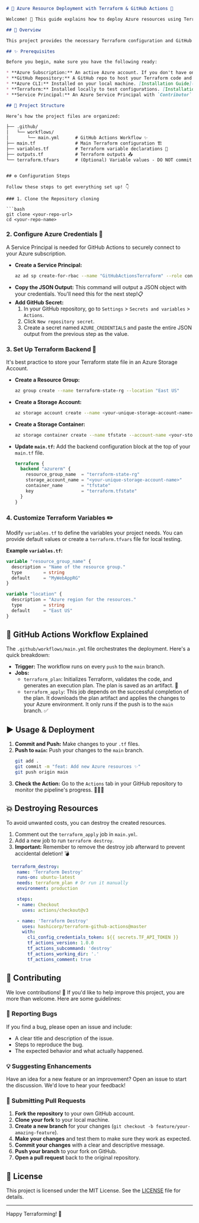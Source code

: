 ```markdown
# 🚀 Azure Resource Deployment with Terraform & GitHub Actions 🤖

Welcome! 🎉 This guide explains how to deploy Azure resources using Terraform, automated with a nifty GitHub Actions CI/CD pipeline. 🤩

## 📝 Overview

This project provides the necessary Terraform configuration and GitHub Actions workflow to automatically provision resources in Microsoft Azure. The pipeline triggers on pushes to the `main` branch, ensuring your infrastructure is always in sync with your code. ☁️💻

## ✨ Prerequisites

Before you begin, make sure you have the following ready:

* **Azure Subscription:** An active Azure account. If you don't have one, get a [free account](https://azure.microsoft.com/free/)! 🆓
* **GitHub Repository:** A GitHub repo to host your Terraform code and the workflow file. 📂
* **Azure CLI:** Installed on your local machine. [Installation Guide](https://docs.microsoft.com/cli/azure/install-azure-cli). 💻
* **Terraform:** Installed locally to test configurations. [Installation Guide](https://learn.hashicorp.com/tutorials/terraform/install-cli). 🛠️
* **Service Principal:** An Azure Service Principal with `Contributor` rights on your subscription. This allows GitHub Actions to authenticate with Azure securely. 🔑

## 📂 Project Structure

Here’s how the project files are organized:

```



```markdown
├── .github/
│   └── workflows/
│       └── main.yml      # GitHub Actions Workflow ✨
├── main.tf               # Main Terraform configuration 🏗️
├── variables.tf          # Terraform variable declarations 📝
├── outputs.tf            # Terraform outputs 📤
└── terraform.tfvars      # (Optional) Variable values - DO NOT commit sensitive data! 🤫
```



````

## ⚙️ Configuration Steps

Follow these steps to get everything set up! 👇

### 1. Clone the Repository cloning

```bash
git clone <your-repo-url>
cd <your-repo-name>
````

### 2\. Configure Azure Credentials 🔑

A Service Principal is needed for GitHub Actions to securely connect to your Azure subscription.

  * **Create a Service Principal:**
    ```bash
    az ad sp create-for-rbac --name "GitHubActionsTerraform" --role contributor --scopes /subscriptions/<Your-Subscription-ID> --sdk-auth
    ```
  * **Copy the JSON Output:** This command will output a JSON object with your credentials. You'll need this for the next step\!📋
  * **Add GitHub Secret:**
    1.  In your GitHub repository, go to `Settings` \> `Secrets and variables` \> `Actions`.
    2.  Click `New repository secret`.
    3.  Create a secret named `AZURE_CREDENTIALS` and paste the entire JSON output from the previous step as the value.

### 3\. Set Up Terraform Backend 💾

It's best practice to store your Terraform state file in an Azure Storage Account.

  * **Create a Resource Group:**
    ```bash
    az group create --name terraform-state-rg --location "East US"
    ```
  * **Create a Storage Account:**
    ```bash
    az storage account create --name <your-unique-storage-account-name> --resource-group terraform-state-rg --location "East US" --sku Standard_LRS
    ```
  * **Create a Storage Container:**
    ```bash
    az storage container create --name tfstate --account-name <your-storage-account-name>
    ```
  * **Update `main.tf`:** Add the backend configuration block at the top of your `main.tf` file.
    ```terraform
    terraform {
      backend "azurerm" {
        resource_group_name  = "terraform-state-rg"
        storage_account_name = "<your-unique-storage-account-name>"
        container_name       = "tfstate"
        key                  = "terraform.tfstate"
      }
    }
    ```

### 4\. Customize Terraform Variables ✏️

Modify `variables.tf` to define the variables your project needs. You can provide default values or create a `terraform.tfvars` file for local testing.

**Example `variables.tf`:**

```terraform
variable "resource_group_name" {
  description = "Name of the resource group."
  type        = string
  default     = "MyWebAppRG"
}

variable "location" {
  description = "Azure region for the resources."
  type        = string
  default     = "East US"
}
```

## 🤖 GitHub Actions Workflow Explained

The `.github/workflows/main.yml` file orchestrates the deployment. Here's a quick breakdown:

  * **Trigger:** The workflow runs on every `push` to the `main` branch.
  * **Jobs:**
      * `terraform_plan`: Initializes Terraform, validates the code, and generates an execution plan. The plan is saved as an artifact. 📄
      * `terraform_apply`: This job depends on the successful completion of the plan. It downloads the plan artifact and applies the changes to your Azure environment. It only runs if the push is to the `main` branch. ✅

## ▶️ Usage & Deployment

1.  **Commit and Push:** Make changes to your `.tf` files.
2.  **Push to `main`:** Push your changes to the `main` branch.
    ```bash
    git add .
    git commit -m "feat: Add new Azure resources ✨"
    git push origin main
    ```
3.  **Check the Action:** Go to the `Actions` tab in your GitHub repository to monitor the pipeline's progress. 🏃‍♂️💨

## 💥 Destroying Resources

To avoid unwanted costs, you can destroy the created resources.

1.  Comment out the `terraform_apply` job in `main.yml`.
2.  Add a new job to run `terraform destroy`.
3.  **Important:** Remember to remove the destroy job afterward to prevent accidental deletion\! 💣

<!-- end list -->

```yaml
  terraform_destroy:
    name: 'Terraform Destroy'
    runs-on: ubuntu-latest
    needs: terraform_plan # Or run it manually
    environment: production

    steps:
    - name: Checkout
      uses: actions/checkout@v3

    - name: 'Terraform Destroy'
      uses: hashicorp/terraform-github-actions@master
      with:
        cli_config_credentials_token: ${{ secrets.TF_API_TOKEN }}
        tf_actions_version: 1.0.0
        tf_actions_subcommand: 'destroy'
        tf_actions_working_dir: '.'
        tf_actions_comment: true
```

## 🤝 Contributing

We love contributions\! 🎉 If you'd like to help improve this project, you are more than welcome. Here are some guidelines:

### 🐛 Reporting Bugs

If you find a bug, please open an issue and include:

  * A clear title and description of the issue.
  * Steps to reproduce the bug.
  * The expected behavior and what actually happened.

### 💡 Suggesting Enhancements

Have an idea for a new feature or an improvement? Open an issue to start the discussion. We'd love to hear your feedback\!

### 🎉 Submitting Pull Requests

1.  **Fork the repository** to your own GitHub account.
2.  **Clone your fork** to your local machine.
3.  **Create a new branch** for your changes (`git checkout -b feature/your-amazing-feature`).
4.  **Make your changes** and test them to make sure they work as expected.
5.  **Commit your changes** with a clear and descriptive message.
6.  **Push your branch** to your fork on GitHub.
7.  **Open a pull request** back to the original repository.

## 📜 License

This project is licensed under the MIT License. See the [LICENSE](https://www.google.com/search?q=LICENSE) file for details.

-----

Happy Terraforming\! 💖

```

